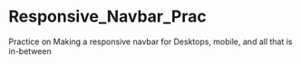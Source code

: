 # Responsive_Navbar_Prac
Practice on Making a responsive navbar for Desktops, mobile, and all that is in-between
